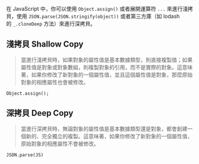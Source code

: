 
在 JavaScript 中，你可以使用 `Object.assign()` 或者展開運算符 `...` 來進行淺拷貝，使用 `JSON.parse(JSON.stringify(object))` 或者第三方庫（如 lodash 的 `_.cloneDeep` 方法）來進行深拷貝。

## 淺拷貝 Shallow Copy

> 當進行淺拷貝時，如果對象的屬性值是基本數據類型，則直接複製值；如果屬性值是對象或對象數組，則複製對象的引用，而不是實際的對象。這意味著，如果你修改了新對象的一個屬性值，並且這個屬性值是對象，那麼原始對象的相應屬性也會被修改。

```JS
Object.assign();
```


## 深拷貝 Deep Copy

> 當進行深拷貝時，無論對象的屬性值是基本數據類型還是對象，都會創建一個新的、完全獨立的複製。這意味著，如果你修改了新對象的一個屬性值，原始對象的相應屬性不會被修改。

```JS
JSON.parse(JS)
```

